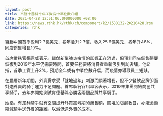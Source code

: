 ```yaml
---
layout: post
title: 百勝中國料今年工資有中單位數升幅
date: 2021-04-28 12:01:06.000000000 +08:00
link: https://news.rthk.hk/rthk/ch/component/k2/1588132-20210428.htm
categories: rthk
---
```


百勝中國首季盈利2.3億美元，按年急升2.7倍。收入25.6億美元，按年升46%，同店銷售增長10%。

首席財務官楊家威表示，雖然新型肺炎疫情的影響正在消退，但預計同店銷售額要恢復到2019年水平仍需要時間，首要任務要將消費者重新吸引到訪店舖。他又指，首季工資上升2%，預期全年或有中單位數升幅，而疫情亦導致員工短缺。

在農曆新年期間，外賣需求受「就地過年」刺激而顯著增長，但不少餐飲品牌卻面對送外賣的騎手運力不足問題。首席執行官屈翠容表示，2019年集團開始商圈共享騎手，去年亦開始測試肯德基與必勝客兩個品牌共享騎手。

她指，有足夠騎手就有空間提升外賣高峰期的銷售額，而增加店舖數目，亦能透過縮減騎手送外賣的距離，以減低送外賣的成本。
